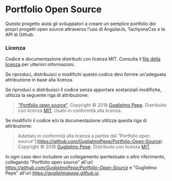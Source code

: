# Portfolio Open Source
Questo progetto aiuta gli sviluppatori a creare un semplice portfolio dei propri progetti open source attraverso l'uso di AngularJs, TachyonsCss e le API di Github.

### Licenza
Codice e documentazione distribuiti con licenza MIT. Consulta il [file della licenza](LICENSE) per ulteriori informazioni.

Se riproduci, distribuisci o modifichi questo codice devi fornire un'adeguata attribuzione in base alla licenza.

Se riproduci o distribuisci il codice senza apportare sostanziali modifiche, utilizza la seguente riga di attribuzione:

> ["Portfolio open source"](https://github.com/GuglielmoPepe/Portfolio-Open-Source). Copyright &copy; 2018 [Guglielmo Pepe](https://guglielmopepe.github.io). Distribuito con licenza [MIT](https://github.com/GuglielmoPepe/guglielmopepe.github.io/blob/master/LICENSE). Usato in conformità alla licenza.

Se modifichi il codice e/o la documentazione utilizza questa riga di attribuzione:

> Adattato in conformità alla licenza a partire dal "Portfolio open source"](https://github.com/GuglielmoPepe/Portfolio-Open-Source). Copyright &copy; 2018 [Guglielmo Pepe](https://guglielmopepe.github.io). Distribuito con licenza [MIT](https://github.com/GuglielmoPepe/guglielmopepe.github.io/blob/master/LICENSE).

In ogni caso devi includere un collegamento ipertestuale o altro riferimento, collegando "Portfolio open source" all'url _https://github.com/GuglielmoPepe/Portfolio-Open-Source_ e "Guglielmo Pepe" all'url _https://guglielmopepe.github.io_.
